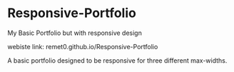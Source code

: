 # Responsive-Portfolio
My Basic Portfolio but with responsive design

webiste link: remet0.github.io/Responsive-Portfolio

A basic portfolio designed to be responsive for three different max-widths. 
